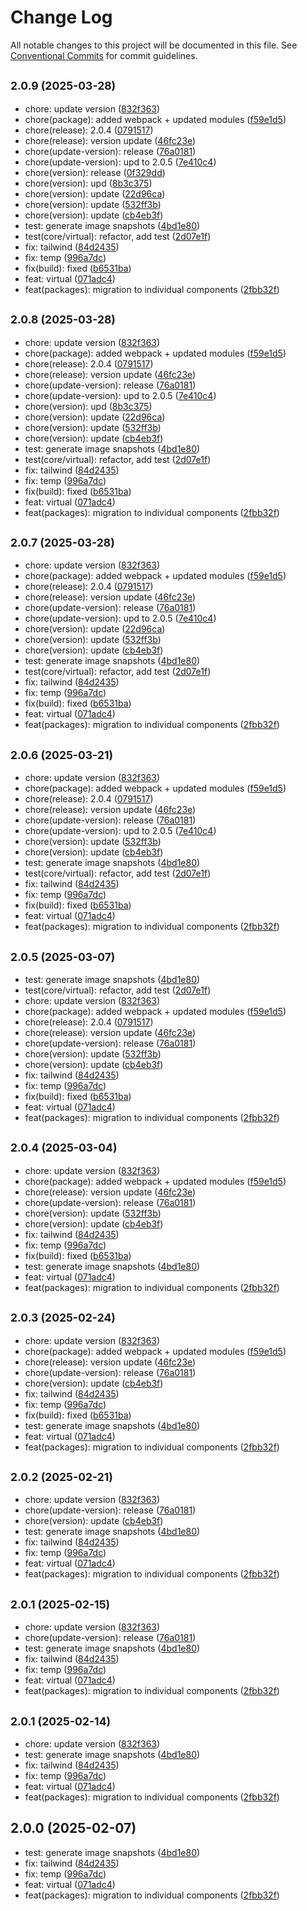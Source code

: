 # Change Log

All notable changes to this project will be documented in this file.
See [Conventional Commits](https://conventionalcommits.org) for commit guidelines.

## <small>2.0.9 (2025-03-28)</small>

* chore: update version ([832f363](https://gitlab.optimacros.com/fe/ui-kit/commit/832f363))
* chore(package): added webpack + updated modules ([f59e1d5](https://gitlab.optimacros.com/fe/ui-kit/commit/f59e1d5))
* chore(release): 2.0.4 ([0791517](https://gitlab.optimacros.com/fe/ui-kit/commit/0791517))
* chore(release): version update ([46fc23e](https://gitlab.optimacros.com/fe/ui-kit/commit/46fc23e))
* chore(update-version): release ([76a0181](https://gitlab.optimacros.com/fe/ui-kit/commit/76a0181))
* chore(update-version): upd to 2.0.5 ([7e410c4](https://gitlab.optimacros.com/fe/ui-kit/commit/7e410c4))
* chore(version): release ([0f329dd](https://gitlab.optimacros.com/fe/ui-kit/commit/0f329dd))
* chore(version): upd ([8b3c375](https://gitlab.optimacros.com/fe/ui-kit/commit/8b3c375))
* chore(version): update ([22d96ca](https://gitlab.optimacros.com/fe/ui-kit/commit/22d96ca))
* chore(version): update ([532ff3b](https://gitlab.optimacros.com/fe/ui-kit/commit/532ff3b))
* chore(version): update ([cb4eb3f](https://gitlab.optimacros.com/fe/ui-kit/commit/cb4eb3f))
* test: generate image snapshots ([4bd1e80](https://gitlab.optimacros.com/fe/ui-kit/commit/4bd1e80))
* test(core/virtual): refactor, add test ([2d07e1f](https://gitlab.optimacros.com/fe/ui-kit/commit/2d07e1f))
* fix: tailwind ([84d2435](https://gitlab.optimacros.com/fe/ui-kit/commit/84d2435))
* fix: temp ([996a7dc](https://gitlab.optimacros.com/fe/ui-kit/commit/996a7dc))
* fix(build): fixed ([b6531ba](https://gitlab.optimacros.com/fe/ui-kit/commit/b6531ba))
* feat: virtual ([071adc4](https://gitlab.optimacros.com/fe/ui-kit/commit/071adc4))
* feat(packages): migration to individual components ([2fbb32f](https://gitlab.optimacros.com/fe/ui-kit/commit/2fbb32f))





## <small>2.0.8 (2025-03-28)</small>

* chore: update version ([832f363](https://gitlab.optimacros.com/fe/ui-kit/commit/832f363))
* chore(package): added webpack + updated modules ([f59e1d5](https://gitlab.optimacros.com/fe/ui-kit/commit/f59e1d5))
* chore(release): 2.0.4 ([0791517](https://gitlab.optimacros.com/fe/ui-kit/commit/0791517))
* chore(release): version update ([46fc23e](https://gitlab.optimacros.com/fe/ui-kit/commit/46fc23e))
* chore(update-version): release ([76a0181](https://gitlab.optimacros.com/fe/ui-kit/commit/76a0181))
* chore(update-version): upd to 2.0.5 ([7e410c4](https://gitlab.optimacros.com/fe/ui-kit/commit/7e410c4))
* chore(version): upd ([8b3c375](https://gitlab.optimacros.com/fe/ui-kit/commit/8b3c375))
* chore(version): update ([22d96ca](https://gitlab.optimacros.com/fe/ui-kit/commit/22d96ca))
* chore(version): update ([532ff3b](https://gitlab.optimacros.com/fe/ui-kit/commit/532ff3b))
* chore(version): update ([cb4eb3f](https://gitlab.optimacros.com/fe/ui-kit/commit/cb4eb3f))
* test: generate image snapshots ([4bd1e80](https://gitlab.optimacros.com/fe/ui-kit/commit/4bd1e80))
* test(core/virtual): refactor, add test ([2d07e1f](https://gitlab.optimacros.com/fe/ui-kit/commit/2d07e1f))
* fix: tailwind ([84d2435](https://gitlab.optimacros.com/fe/ui-kit/commit/84d2435))
* fix: temp ([996a7dc](https://gitlab.optimacros.com/fe/ui-kit/commit/996a7dc))
* fix(build): fixed ([b6531ba](https://gitlab.optimacros.com/fe/ui-kit/commit/b6531ba))
* feat: virtual ([071adc4](https://gitlab.optimacros.com/fe/ui-kit/commit/071adc4))
* feat(packages): migration to individual components ([2fbb32f](https://gitlab.optimacros.com/fe/ui-kit/commit/2fbb32f))





## <small>2.0.7 (2025-03-28)</small>

* chore: update version ([832f363](https://gitlab.optimacros.com/fe/ui-kit/commit/832f363))
* chore(package): added webpack + updated modules ([f59e1d5](https://gitlab.optimacros.com/fe/ui-kit/commit/f59e1d5))
* chore(release): 2.0.4 ([0791517](https://gitlab.optimacros.com/fe/ui-kit/commit/0791517))
* chore(release): version update ([46fc23e](https://gitlab.optimacros.com/fe/ui-kit/commit/46fc23e))
* chore(update-version): release ([76a0181](https://gitlab.optimacros.com/fe/ui-kit/commit/76a0181))
* chore(update-version): upd to 2.0.5 ([7e410c4](https://gitlab.optimacros.com/fe/ui-kit/commit/7e410c4))
* chore(version): update ([22d96ca](https://gitlab.optimacros.com/fe/ui-kit/commit/22d96ca))
* chore(version): update ([532ff3b](https://gitlab.optimacros.com/fe/ui-kit/commit/532ff3b))
* chore(version): update ([cb4eb3f](https://gitlab.optimacros.com/fe/ui-kit/commit/cb4eb3f))
* test: generate image snapshots ([4bd1e80](https://gitlab.optimacros.com/fe/ui-kit/commit/4bd1e80))
* test(core/virtual): refactor, add test ([2d07e1f](https://gitlab.optimacros.com/fe/ui-kit/commit/2d07e1f))
* fix: tailwind ([84d2435](https://gitlab.optimacros.com/fe/ui-kit/commit/84d2435))
* fix: temp ([996a7dc](https://gitlab.optimacros.com/fe/ui-kit/commit/996a7dc))
* fix(build): fixed ([b6531ba](https://gitlab.optimacros.com/fe/ui-kit/commit/b6531ba))
* feat: virtual ([071adc4](https://gitlab.optimacros.com/fe/ui-kit/commit/071adc4))
* feat(packages): migration to individual components ([2fbb32f](https://gitlab.optimacros.com/fe/ui-kit/commit/2fbb32f))





## <small>2.0.6 (2025-03-21)</small>

* chore: update version ([832f363](https://gitlab.optimacros.com/fe/ui-kit/commit/832f363))
* chore(package): added webpack + updated modules ([f59e1d5](https://gitlab.optimacros.com/fe/ui-kit/commit/f59e1d5))
* chore(release): 2.0.4 ([0791517](https://gitlab.optimacros.com/fe/ui-kit/commit/0791517))
* chore(release): version update ([46fc23e](https://gitlab.optimacros.com/fe/ui-kit/commit/46fc23e))
* chore(update-version): release ([76a0181](https://gitlab.optimacros.com/fe/ui-kit/commit/76a0181))
* chore(update-version): upd to 2.0.5 ([7e410c4](https://gitlab.optimacros.com/fe/ui-kit/commit/7e410c4))
* chore(version): update ([532ff3b](https://gitlab.optimacros.com/fe/ui-kit/commit/532ff3b))
* chore(version): update ([cb4eb3f](https://gitlab.optimacros.com/fe/ui-kit/commit/cb4eb3f))
* test: generate image snapshots ([4bd1e80](https://gitlab.optimacros.com/fe/ui-kit/commit/4bd1e80))
* test(core/virtual): refactor, add test ([2d07e1f](https://gitlab.optimacros.com/fe/ui-kit/commit/2d07e1f))
* fix: tailwind ([84d2435](https://gitlab.optimacros.com/fe/ui-kit/commit/84d2435))
* fix: temp ([996a7dc](https://gitlab.optimacros.com/fe/ui-kit/commit/996a7dc))
* fix(build): fixed ([b6531ba](https://gitlab.optimacros.com/fe/ui-kit/commit/b6531ba))
* feat: virtual ([071adc4](https://gitlab.optimacros.com/fe/ui-kit/commit/071adc4))
* feat(packages): migration to individual components ([2fbb32f](https://gitlab.optimacros.com/fe/ui-kit/commit/2fbb32f))





## <small>2.0.5 (2025-03-07)</small>

* test: generate image snapshots ([4bd1e80](https://gitlab.optimacros.com/fe/ui-kit/commit/4bd1e80))
* test(core/virtual): refactor, add test ([2d07e1f](https://gitlab.optimacros.com/fe/ui-kit/commit/2d07e1f))
* chore: update version ([832f363](https://gitlab.optimacros.com/fe/ui-kit/commit/832f363))
* chore(package): added webpack + updated modules ([f59e1d5](https://gitlab.optimacros.com/fe/ui-kit/commit/f59e1d5))
* chore(release): 2.0.4 ([0791517](https://gitlab.optimacros.com/fe/ui-kit/commit/0791517))
* chore(release): version update ([46fc23e](https://gitlab.optimacros.com/fe/ui-kit/commit/46fc23e))
* chore(update-version): release ([76a0181](https://gitlab.optimacros.com/fe/ui-kit/commit/76a0181))
* chore(version): update ([532ff3b](https://gitlab.optimacros.com/fe/ui-kit/commit/532ff3b))
* chore(version): update ([cb4eb3f](https://gitlab.optimacros.com/fe/ui-kit/commit/cb4eb3f))
* fix: tailwind ([84d2435](https://gitlab.optimacros.com/fe/ui-kit/commit/84d2435))
* fix: temp ([996a7dc](https://gitlab.optimacros.com/fe/ui-kit/commit/996a7dc))
* fix(build): fixed ([b6531ba](https://gitlab.optimacros.com/fe/ui-kit/commit/b6531ba))
* feat: virtual ([071adc4](https://gitlab.optimacros.com/fe/ui-kit/commit/071adc4))
* feat(packages): migration to individual components ([2fbb32f](https://gitlab.optimacros.com/fe/ui-kit/commit/2fbb32f))





## <small>2.0.4 (2025-03-04)</small>

* chore: update version ([832f363](https://gitlab.optimacros.com/fe/ui-kit/commit/832f363))
* chore(package): added webpack + updated modules ([f59e1d5](https://gitlab.optimacros.com/fe/ui-kit/commit/f59e1d5))
* chore(release): version update ([46fc23e](https://gitlab.optimacros.com/fe/ui-kit/commit/46fc23e))
* chore(update-version): release ([76a0181](https://gitlab.optimacros.com/fe/ui-kit/commit/76a0181))
* chore(version): update ([532ff3b](https://gitlab.optimacros.com/fe/ui-kit/commit/532ff3b))
* chore(version): update ([cb4eb3f](https://gitlab.optimacros.com/fe/ui-kit/commit/cb4eb3f))
* fix: tailwind ([84d2435](https://gitlab.optimacros.com/fe/ui-kit/commit/84d2435))
* fix: temp ([996a7dc](https://gitlab.optimacros.com/fe/ui-kit/commit/996a7dc))
* fix(build): fixed ([b6531ba](https://gitlab.optimacros.com/fe/ui-kit/commit/b6531ba))
* test: generate image snapshots ([4bd1e80](https://gitlab.optimacros.com/fe/ui-kit/commit/4bd1e80))
* feat: virtual ([071adc4](https://gitlab.optimacros.com/fe/ui-kit/commit/071adc4))
* feat(packages): migration to individual components ([2fbb32f](https://gitlab.optimacros.com/fe/ui-kit/commit/2fbb32f))





## <small>2.0.3 (2025-02-24)</small>

* chore: update version ([832f363](https://gitlab.optimacros.com/fe/ui-kit/commit/832f363))
* chore(package): added webpack + updated modules ([f59e1d5](https://gitlab.optimacros.com/fe/ui-kit/commit/f59e1d5))
* chore(release): version update ([46fc23e](https://gitlab.optimacros.com/fe/ui-kit/commit/46fc23e))
* chore(update-version): release ([76a0181](https://gitlab.optimacros.com/fe/ui-kit/commit/76a0181))
* chore(version): update ([cb4eb3f](https://gitlab.optimacros.com/fe/ui-kit/commit/cb4eb3f))
* fix: tailwind ([84d2435](https://gitlab.optimacros.com/fe/ui-kit/commit/84d2435))
* fix: temp ([996a7dc](https://gitlab.optimacros.com/fe/ui-kit/commit/996a7dc))
* fix(build): fixed ([b6531ba](https://gitlab.optimacros.com/fe/ui-kit/commit/b6531ba))
* test: generate image snapshots ([4bd1e80](https://gitlab.optimacros.com/fe/ui-kit/commit/4bd1e80))
* feat: virtual ([071adc4](https://gitlab.optimacros.com/fe/ui-kit/commit/071adc4))
* feat(packages): migration to individual components ([2fbb32f](https://gitlab.optimacros.com/fe/ui-kit/commit/2fbb32f))





## <small>2.0.2 (2025-02-21)</small>

* chore: update version ([832f363](https://gitlab.optimacros.com/fe/ui-kit/commit/832f363))
* chore(update-version): release ([76a0181](https://gitlab.optimacros.com/fe/ui-kit/commit/76a0181))
* chore(version): update ([cb4eb3f](https://gitlab.optimacros.com/fe/ui-kit/commit/cb4eb3f))
* test: generate image snapshots ([4bd1e80](https://gitlab.optimacros.com/fe/ui-kit/commit/4bd1e80))
* fix: tailwind ([84d2435](https://gitlab.optimacros.com/fe/ui-kit/commit/84d2435))
* fix: temp ([996a7dc](https://gitlab.optimacros.com/fe/ui-kit/commit/996a7dc))
* feat: virtual ([071adc4](https://gitlab.optimacros.com/fe/ui-kit/commit/071adc4))
* feat(packages): migration to individual components ([2fbb32f](https://gitlab.optimacros.com/fe/ui-kit/commit/2fbb32f))





## <small>2.0.1 (2025-02-15)</small>

* chore: update version ([832f363](https://gitlab.optimacros.com/fe/ui-kit/commit/832f363))
* chore(update-version): release ([76a0181](https://gitlab.optimacros.com/fe/ui-kit/commit/76a0181))
* test: generate image snapshots ([4bd1e80](https://gitlab.optimacros.com/fe/ui-kit/commit/4bd1e80))
* fix: tailwind ([84d2435](https://gitlab.optimacros.com/fe/ui-kit/commit/84d2435))
* fix: temp ([996a7dc](https://gitlab.optimacros.com/fe/ui-kit/commit/996a7dc))
* feat: virtual ([071adc4](https://gitlab.optimacros.com/fe/ui-kit/commit/071adc4))
* feat(packages): migration to individual components ([2fbb32f](https://gitlab.optimacros.com/fe/ui-kit/commit/2fbb32f))





## <small>2.0.1 (2025-02-14)</small>

* chore: update version ([832f363](https://gitlab.optimacros.com/fe/ui-kit/commit/832f363))
* test: generate image snapshots ([4bd1e80](https://gitlab.optimacros.com/fe/ui-kit/commit/4bd1e80))
* fix: tailwind ([84d2435](https://gitlab.optimacros.com/fe/ui-kit/commit/84d2435))
* fix: temp ([996a7dc](https://gitlab.optimacros.com/fe/ui-kit/commit/996a7dc))
* feat: virtual ([071adc4](https://gitlab.optimacros.com/fe/ui-kit/commit/071adc4))
* feat(packages): migration to individual components ([2fbb32f](https://gitlab.optimacros.com/fe/ui-kit/commit/2fbb32f))





## 2.0.0 (2025-02-07)

* test: generate image snapshots ([4bd1e80](https://gitlab.optimacros.com/fe/ui-kit/commit/4bd1e80))
* fix: tailwind ([84d2435](https://gitlab.optimacros.com/fe/ui-kit/commit/84d2435))
* fix: temp ([996a7dc](https://gitlab.optimacros.com/fe/ui-kit/commit/996a7dc))
* feat: virtual ([071adc4](https://gitlab.optimacros.com/fe/ui-kit/commit/071adc4))
* feat(packages): migration to individual components ([2fbb32f](https://gitlab.optimacros.com/fe/ui-kit/commit/2fbb32f))
